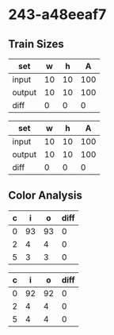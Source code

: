 # 243-a48eeaf7
## Train Sizes

|set|w|h|A|
|---|---|---|---|
|input|10|10|100|
|output|10|10|100|
|diff|0|0|0|


|set|w|h|A|
|---|---|---|---|
|input|10|10|100|
|output|10|10|100|
|diff|0|0|0|


## Color Analysis

|c|i|o|diff|
|---|---|---|---|
|0|93|93|0|
|2|4|4|0|
|5|3|3|0|


|c|i|o|diff|
|---|---|---|---|
|0|92|92|0|
|2|4|4|0|
|5|4|4|0|

